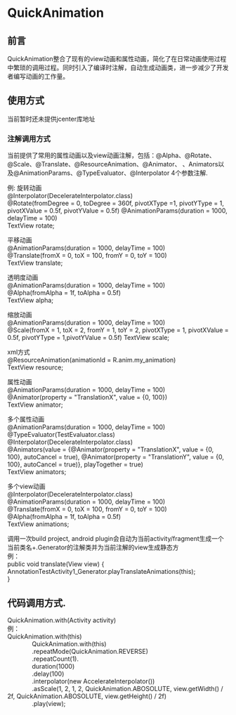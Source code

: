 # QuickAnimation
## 前言
QuickAnimation整合了现有的view动画和属性动画，简化了在日常动画使用过程中繁琐的调用过程。同时引入了编译时注解，自动生成动画类，进一步减少了开发者编写动画的工作量。
## 使用方式
当前暂时还未提供jcenter库地址
### 注解调用方式
当前提供了常用的属性动画以及view动画注解，包括：@Alpha、@Rotate、@Scale、@Translate、@ResourceAnimation、@Animator、
、Animators以及@AnimationParams、@TypeEvaluator、@Interpolator 4个参数注解.

例:
旋转动画  
@Interpolator(DecelerateInterpolator.class)  
@Rotate(fromDegree = 0, toDegree = 360f, pivotXType =1, pivotYType = 1, pivotXValue = 0.5f, pivotYValue = 0.5f)   @AnimationParams(duration = 1000, delayTime = 100)  
TextView rotate;

平移动画   
@AnimationParams(duration = 1000, delayTime = 100)  
@Translate(fromX = 0, toX = 100, fromY = 0, toY = 100)  
TextView translate;

透明度动画  
@AnimationParams(duration = 1000, delayTime = 100)  
@Alpha(fromAlpha = 1f, toAlpha = 0.5f)  
TextView alpha;

缩放动画  
@AnimationParams(duration = 1000, delayTime = 100)  
@Scale(fromX = 1, toX = 2, fromY = 1, toY = 2, pivotXType = 1, pivotXValue = 0.5f, pivotYType = 1,pivotYValue = 0.5f)  TextView scale;

xml方式  
@ResourceAnimation(animationId = R.anim.my_animation)  
TextView resource;

属性动画  
@AnimationParams(duration = 1000, delayTime = 100)  
@Animator(property = "TranslationX", value = {0, 100})  
TextView animator;

多个属性动画  
@AnimationParams(duration = 1000, delayTime = 100)  
@TypeEvaluator(TestEvaluator.class)  
@Interpolator(DecelerateInterpolator.class)  
@Animators(value = {@Animator(property = "TranslationX", value = {0, 100}, autoCancel = true),
            @Animator(property = "TranslationY", value = {0, 100}, autoCancel = true)}, playTogether = true)  
TextView animators;

多个view动画  
@Interpolator(DecelerateInterpolator.class)  
@AnimationParams(duration = 1000, delayTime = 100)  
@Translate(fromX = 0, toX = 100, fromY = 0, toY = 100)  
@Alpha(fromAlpha = 1f, toAlpha = 0.5f)  
TextView animations;

调用一次build  project, android plugin会自动为当前activity/fragment生成一个当前类名+.Generator的注解类并为当前注解的view生成静态方  
例：  
public void translate(View view) {  
      AnnotationTestActivity1_Generator.playTranslateAnimations(this);  
      }

## 代码调用方式.  
QuickAnimation.with(Activity activity)  
例：  
QuickAnimation.with(this)  
&ensp;&ensp;&ensp;&ensp;&ensp;&ensp;&ensp;&ensp;QuickAnimation.with(this)  
&ensp;&ensp;&ensp;&ensp;&ensp;&ensp;&ensp;&ensp;.repeatMode(QuickAnimation.REVERSE)  
&ensp;&ensp;&ensp;&ensp;&ensp;&ensp;&ensp;&ensp;.repeatCount(1).  
&ensp;&ensp;&ensp;&ensp;&ensp;&ensp;&ensp;&ensp;duration(1000)  
&ensp;&ensp;&ensp;&ensp;&ensp;&ensp;&ensp;&ensp;.delay(100)  
&ensp;&ensp;&ensp;&ensp;&ensp;&ensp;&ensp;&ensp;.interpolator(new AccelerateInterpolator())  
&ensp;&ensp;&ensp;&ensp;&ensp;&ensp;&ensp;&ensp;.asScale(1, 2, 1, 2, QuickAnimation.ABOSOLUTE, view.getWidth() / 2f, QuickAnimation.ABOSOLUTE, view.getHeight() / 2f)  
&ensp;&ensp;&ensp;&ensp;&ensp;&ensp;&ensp;&ensp;.play(view);               
